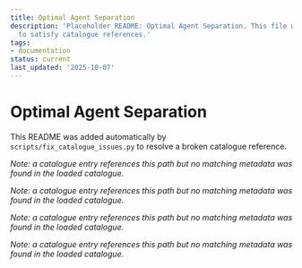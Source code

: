 ```yaml
---
title: Optimal Agent Separation
description: 'Placeholder README: Optimal Agent Separation. This file was auto-generated
  to satisfy catalogue references.'
tags:
- documentation
status: current
last_updated: '2025-10-07'
---
```


# Optimal Agent Separation

This README was added automatically by `scripts/fix_catalogue_issues.py` to resolve a broken catalogue reference.

*Note: a catalogue entry references this path but no matching metadata was found in the loaded catalogue.*

*Note: a catalogue entry references this path but no matching metadata was found in the loaded catalogue.*

*Note: a catalogue entry references this path but no matching metadata was found in the loaded catalogue.*

*Note: a catalogue entry references this path but no matching metadata was found in the loaded catalogue.*

